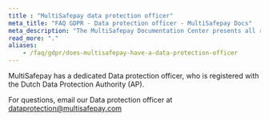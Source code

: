 ```yaml
---
title : "MultiSafepay data protection officer"
meta_title: "FAQ GDPR - Data protection officer - MultiSafepay Docs"
meta_description: "The MultiSafepay Documentation Center presents all relevant information about our Plugins and API. You can also find support pages for payment methods, tools and general questions as well as the contact details of our Support and Integration Teams."
read_more: "."
aliases:
    - /faq/gdpr/does-multisafepay-have-a-data-protection-officer
---
```


MultiSafepay has a dedicated Data protection officer, who is registered with the Dutch Data Protection Authority (AP). 

For questions, email our Data protection officer at <dataprotection@multisafepay.com>
